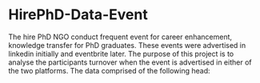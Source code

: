 # HirePhD-Data-Event
The hire PhD NGO conduct frequent event for career enhancement, knowledge transfer for PhD graduates. These events were advertised in linkedin initially and eventbrite later. The purpose of this project is to analyse the participants turnover when the event is advertised in either of the two platforms. 
The data comprised of the following head:
        
